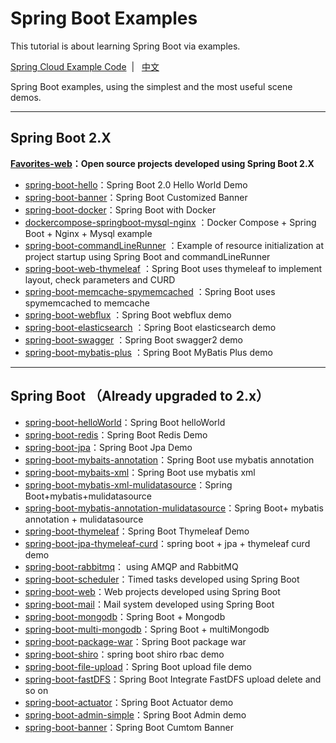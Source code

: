 # Spring Boot Examples

This tutorial is about learning Spring Boot via examples.

[Spring Cloud Example Code](https://github.com/ityouknow/spring-cloud-examples)  &nbsp;| &nbsp; [中文](README.md)

Spring Boot examples, using the simplest and the most useful scene demos.

---

## Spring Boot 2.X

**[Favorites-web](https://github.com/cloudfavorites/favorites-web)：Open source projects developed using Spring Boot
2.X**

- [spring-boot-hello](https://github.com/ityouknow/spring-boot-examples/tree/master/spring-boot-hello)：Spring Boot 2.0
  Hello World Demo
- [spring-boot-banner](https://github.com/ityouknow/spring-boot-examples/tree/master/spring-boot-banner)：Spring Boot
  Customized Banner
- [spring-boot-docker](https://github.com/ityouknow/spring-boot-examples/tree/master/spring-boot-docker)：Spring Boot
  with Docker
- [dockercompose-springboot-mysql-nginx](https://github.com/ityouknow/spring-boot-examples/tree/master/dockercompose-springboot-mysql-nginx)
  ：Docker Compose + Spring Boot + Nginx + Mysql example
- [spring-boot-commandLineRunner](https://github.com/ityouknow/spring-boot-examples/tree/master/spring-boot-commandLineRunner)
  ：Example of resource initialization at project startup using Spring Boot and commandLineRunner
- [spring-boot-web-thymeleaf](https://github.com/ityouknow/spring-boot-examples/tree/master/spring-boot-web-thymeleaf)
  ：Spring Boot uses thymeleaf to implement layout, check parameters and CURD
- [spring-boot-memcache-spymemcached](https://github.com/ityouknow/spring-boot-examples/tree/master/spring-boot-memcache-spymemcached)
  ：Spring Boot uses spymemcached to memcache
- [spring-boot-webflux](https://github.com/ityouknow/spring-boot-examples/tree/master/spring-boot-webflux) ：Spring Boot
  webflux demo
- [spring-boot-elasticsearch](https://github.com/ityouknow/spring-boot-examples/tree/master/spring-boot-elasticsearch)
  ：Spring Boot elasticsearch demo
- [spring-boot-swagger](https://github.com/ityouknow/spring-boot-examples/tree/master/spring-boot-swagger) ：Spring Boot
  swagger2 demo
- [spring-boot-mybatis-plus](https://github.com/ityouknow/spring-boot-examples/tree/master/spring-boot-mybatis-plus)
  ：Spring Boot MyBatis Plus demo

---

## Spring Boot （Already upgraded to 2.x）

- [spring-boot-helloWorld](https://github.com/ityouknow/spring-boot-examples/tree/master/spring-boot-helloWorld)：Spring
  Boot helloWorld
- [spring-boot-redis](https://github.com/ityouknow/spring-boot-examples/tree/master/spring-boot-redis)：Spring Boot Redis
  Demo
- [spring-boot-jpa](https://github.com/ityouknow/spring-boot-examples/tree/master/spring-boot-jpa)：Spring Boot Jpa Demo
- [spring-boot-mybaits-annotation](https://github.com/ityouknow/spring-boot-examples/tree/master/spring-boot-mybatis/spring-boot-mybatis-annotation)：Spring
  Boot use mybatis annotation
- [spring-boot-mybaits-xml](https://github.com/ityouknow/spring-boot-examples/tree/master/spring-boot-mybatis/spring-boot-mybatis-xml)：Spring
  Boot use mybatis xml
- [spring-boot-mybatis-xml-mulidatasource](https://github.com/ityouknow/spring-boot-examples/tree/master/spring-boot-mybatis/spring-boot-mybatis-xml-mulidatasource)：Spring
  Boot+mybatis+mulidatasource
- [spring-boot-mybatis-annotation-mulidatasource](https://github.com/ityouknow/spring-boot-examples/tree/master/spring-boot-mybatis/spring-boot-mybatis-annotation-mulidatasource)：Spring
  Boot+ mybatis annotation + mulidatasource
- [spring-boot-thymeleaf](https://github.com/ityouknow/spring-boot-examples/tree/master/spring-boot-thymeleaf)：Spring
  Boot Thymeleaf Demo
- [spring-boot-jpa-thymeleaf-curd](https://github.com/ityouknow/spring-boot-examples/tree/master/spring-boot-jpa-thymeleaf-curd)：spring
  boot + jpa + thymeleaf curd demo
- [spring-boot-rabbitmq](https://github.com/ityouknow/spring-boot-examples/tree/master/spring-boot-rabbitmq)： using AMQP
  and RabbitMQ
- [spring-boot-scheduler](https://github.com/ityouknow/spring-boot-examples/tree/master/spring-boot-scheduler)：Timed
  tasks developed using Spring Boot
- [spring-boot-web](https://github.com/ityouknow/spring-boot-examples/tree/master/spring-boot-web)：Web projects
  developed using Spring Boot
- [spring-boot-mail](https://github.com/ityouknow/spring-boot-examples/tree/master/spring-boot-mail)：Mail system
  developed using Spring Boot
- [spring-boot-mongodb](https://github.com/ityouknow/spring-boot-examples/tree/master/spring-boot-mongodb/spring-boot-mongodb)：Spring
  Boot + Mongodb
- [spring-boot-multi-mongodb](https://github.com/ityouknow/spring-boot-examples/tree/master/spring-boot-mongodb/spring-boot-multi-mongodb)：Spring
  Boot + multiMongodb
- [spring-boot-package-war](https://github.com/ityouknow/spring-boot-examples/tree/master/spring-boot-package-war)：Spring
  Boot package war
- [spring-boot-shiro](https://github.com/ityouknow/spring-boot-examples/tree/master/spring-boot-shiro)：spring boot shiro
  rbac demo
- [spring-boot-file-upload](https://github.com/ityouknow/spring-boot-examples/tree/master/spring-boot-file-upload)：Spring
  Boot upload file demo
- [spring-boot-fastDFS](https://github.com/ityouknow/spring-boot-examples/tree/master/spring-boot-fastDFS)：Spring Boot
  Integrate FastDFS upload delete and so on
- [spring-boot-actuator](https://github.com/ityouknow/spring-boot-examples/tree/master/spring-boot-actuator)：Spring Boot
  Actuator demo
- [spring-boot-admin-simple](https://github.com/ityouknow/spring-boot-examples/tree/master/spring-boot-admin-simple)：Spring
  Boot Admin demo
- [spring-boot-banner](https://github.com/ityouknow/spring-boot-examples/tree/master/spring-boot-banner)：Spring Boot
  Cumtom Banner 
